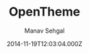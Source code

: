 ---
title: OpenTheme
github: https://github.com/open-start/opentheme
demo: https://opentheme.co/
author: Manav Sehgal
ssg:
  - Jekyll
cms:
  - No Cms
date: 2014-11-19T12:03:04.000Z
description: >-
  Powerful new theme featuring Semantic UI for speedily creating amazing
  websites and mobile-hybrid apps on GitHub Pages.
stale: true
disabled: true
disabled_reason: demo url connection refused
---